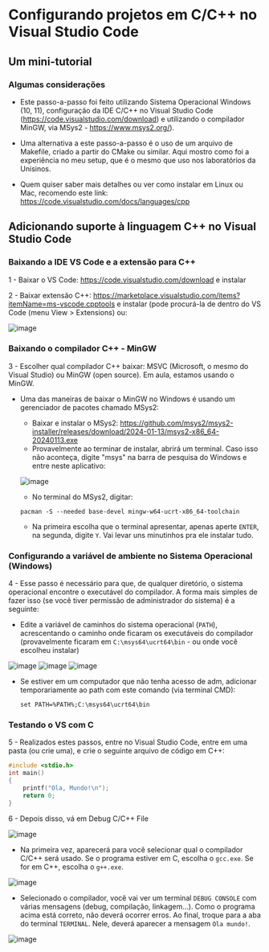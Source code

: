 # Configurando projetos em C/C++ no Visual Studio Code
## Um mini-tutorial

### Algumas considerações

- Este passo-a-passo foi feito utilizando Sistema Operacional Windows (10, 11), configuração da IDE C/C++ no Visual Studio Code (https://code.visualstudio.com/download) e utilizando o compilador MinGW, via MSys2 - https://www.msys2.org/).
  
- Uma alternativa a este passo-a-passo é o uso de um arquivo de Makefile, criado a partir do CMake ou similar. Aqui mostro como foi a experiência no meu setup, que é o mesmo que uso nos laboratórios da Unisinos.
  
- Quem quiser saber mais detalhes ou ver como instalar em Linux ou Mac, recomendo este link: https://code.visualstudio.com/docs/languages/cpp

## Adicionando suporte à linguagem C++ no Visual Studio Code

### Baixando a IDE VS Code e a extensão para C++

1 - Baixar o VS Code: https://code.visualstudio.com/download e instalar

2 - Baixar extensão C++: https://marketplace.visualstudio.com/items?itemName=ms-vscode.cpptools e instalar (pode procurá-la de dentro do VS Code (menu View > Extensions) ou:

![image](https://github.com/user-attachments/assets/a1d9b776-9a41-4514-b360-b854c3f5ac6d)

### Baixando o compilador C++ - MinGW

3 - Escolher qual compilador C++ baixar: MSVC (Microsoft, o mesmo do Visual Studio) ou MinGW (open source). Em aula, estamos usando o MinGW.

 - Uma das maneiras de baixar o MinGW no Windows é usando um gerenciador de pacotes chamado MSys2:
   - Baixar e instalar o MSys2: https://github.com/msys2/msys2-installer/releases/download/2024-01-13/msys2-x86_64-20240113.exe
   - Provavelmente ao terminar de instalar, abrirá um terminal. Caso isso não aconteça, digite "msys" na barra de pesquisa do Windows e entre neste aplicativo:

   ![image](https://github.com/user-attachments/assets/9a9844d8-5200-4ac7-a27e-9bf68e653303)
   
   - No terminal do MSys2, digitar:
     
    `pacman -S --needed base-devel mingw-w64-ucrt-x86_64-toolchain`

   - Na primeira escolha que o terminal apresentar, apenas aperte `ENTER`, na segunda, digite `Y`. Vai levar uns minutinhos pra ele instalar tudo.

### Configurando a variável de ambiente no Sistema Operacional (Windows)

4 - Esse passo é necessário para que, de qualquer diretório, o sistema operacional encontre o executável do compilador. A forma mais simples de fazer isso (se você tiver permissão de administrador do sistema) é a seguinte:
 - Edite a variável de caminhos do sistema operacional (`PATH`), acrescentando o caminho onde ficaram os executáveis do compilador (provavelmente ficaram em `C:\msys64\ucrt64\bin` - ou onde você escolheu instalar)

![image](https://github.com/user-attachments/assets/645846a5-38e2-4a26-a307-a961afb80116)
![image](https://github.com/user-attachments/assets/89bc66d1-c269-45ac-9f5f-e528325a9e95)
![image](https://github.com/user-attachments/assets/25c305fa-239c-4119-afd3-20d8dbf318e6)

 - Se estiver em um computador que não tenha acesso de adm, adicionar temporariamente ao path com este comando (via terminal CMD): 

   `set PATH=%PATH%;C:\msys64\ucrt64\bin`

### Testando o VS com C
     
5 - Realizados estes passos, entre no Visual Studio Code, entre em uma pasta (ou crie uma), e crie o seguinte arquivo de código em C++:
```c
#include <stdio.h>  
int main()
{
    printf("Ola, Mundo!\n"); 
    return 0;  
}
```

6 - Depois disso, vá em Debug C/C++ File

![image](https://github.com/fellowsheep/FCG2024-1/assets/2465857/90da6ff2-653f-47e2-8800-15de70e8ef99)

- Na primeira vez, aparecerá para você selecionar qual o compilador C/C++ será usado. Se o programa estiver em C, escolha o `gcc.exe`. Se for em C++, escolha o `g++.exe`.

![image](https://github.com/user-attachments/assets/f39f97ea-0096-4f76-b7bc-48ac1616c83c)

- Selecionado o compilador, você vai ver um terminal `DEBUG CONSOLE` com várias mensagens (debug, compilação, linkagem...). Como o programa acima está correto, não deverá ocorrer erros. Ao final, troque para a aba do terminal `TERMINAL`. Nele, deverá aparecer a mensagem `Ola mundo!`.

![image](https://github.com/user-attachments/assets/1ff7f165-d729-4c82-bfe8-bbeaff94b8ac)

